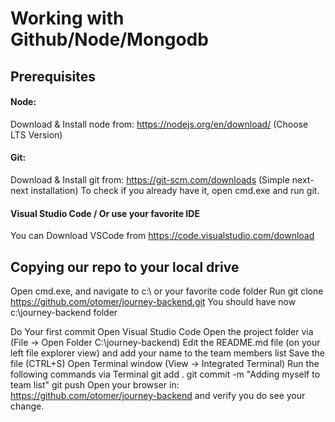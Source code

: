 # Working with Github/Node/Mongodb

## Prerequisites
#### Node:
Download & Install node from: https://nodejs.org/en/download/ (Choose LTS Version)
#### Git: 
Download & Install git from: https://git-scm.com/downloads (Simple next-next installation) To check if you already have it, open cmd.exe and run git.
#### Visual Studio Code / Or use your favorite IDE
You can Download VSCode from https://code.visualstudio.com/download 

## Copying our repo to your local drive
Open cmd.exe, and navigate to c:\ or your favorite code folder
Run git clone https://github.com/otomer/journey-backend.git
You should have now c:\journey-backend folder

Do Your first commit
Open Visual Studio Code
Open the project folder via (File → Open Folder C:\journey-backend)
Edit the README.md file (on your left file explorer view) and add your name to the team members list
Save the file (CTRL+S)
Open Terminal window (View → Integrated Terminal)
Run the following commands via Terminal
git add .
git commit -m "Adding myself to team list"
git push
Open your browser in: https://github.com/otomer/journey-backend and verify you do see your change.

